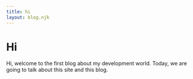 ```yaml
---
title: hi
layout: blog.njk
---
```


# Hi

Hi, welcome to the first blog about my development world. Today, we are going to
talk about this site and this blog.
